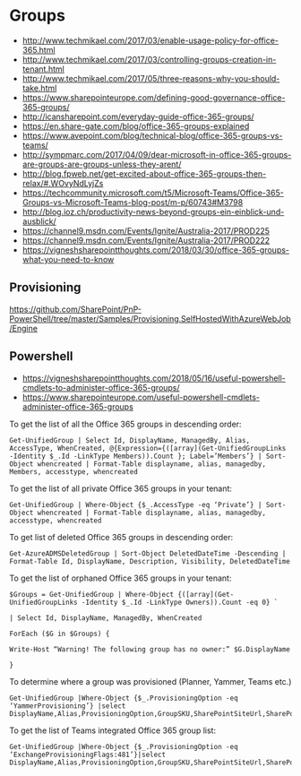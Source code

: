 # Groups

- http://www.techmikael.com/2017/03/enable-usage-policy-for-office-365.html
- http://www.techmikael.com/2017/03/controlling-groups-creation-in-tenant.html
- http://www.techmikael.com/2017/05/three-reasons-why-you-should-take.html
- https://www.sharepointeurope.com/defining-good-governance-office-365-groups/
- http://icansharepoint.com/everyday-guide-office-365-groups/
- https://en.share-gate.com/blog/office-365-groups-explained
- https://www.avepoint.com/blog/technical-blog/office-365-groups-vs-teams/
- http://sympmarc.com/2017/04/09/dear-microsoft-in-office-365-groups-are-groups-are-groups-unless-they-arent/
- http://blog.fpweb.net/get-excited-about-office-365-groups-then-relax/#.WOvyNdLyjZs
- https://techcommunity.microsoft.com/t5/Microsoft-Teams/Office-365-Groups-vs-Microsoft-Teams-blog-post/m-p/60743#M3798
- http://blog.ioz.ch/productivity-news-beyond-groups-ein-einblick-und-ausblick/
- https://channel9.msdn.com/Events/Ignite/Australia-2017/PROD225
- https://channel9.msdn.com/Events/Ignite/Australia-2017/PROD222
- https://vigneshsharepointthoughts.com/2018/03/30/office-365-groups-what-you-need-to-know

## Provisioning

https://github.com/SharePoint/PnP-PowerShell/tree/master/Samples/Provisioning.SelfHostedWithAzureWebJob/Engine


## Powershell

- https://vigneshsharepointthoughts.com/2018/05/16/useful-powershell-cmdlets-to-administer-office-365-groups/
- https://www.sharepointeurope.com/useful-powershell-cmdlets-administer-office-365-groups


To get the list of all the Office 365 groups in descending order:

```PS
Get-UnifiedGroup | Select Id, DisplayName, ManagedBy, Alias, AccessType, WhenCreated, @{Expression={([array](Get-UnifiedGroupLinks -Identity $_.Id -LinkType Members)).Count }; Label=’Members’} | Sort-Object whencreated | Format-Table displayname, alias, managedby, Members, accesstype, whencreated
```

To get the list of all private Office 365 groups in your tenant:

```PS
Get-UnifiedGroup | Where-Object {$_.AccessType -eq ‘Private’} | Sort-Object whencreated | Format-Table displayname, alias, managedby, accesstype, whencreated
``` 

To get list of deleted Office 365 groups in descending order:

```PS
Get-AzureADMSDeletedGroup | Sort-Object DeletedDateTime -Descending | Format-Table Id, DisplayName, Description, Visibility, DeletedDateTime
```


To get the list of orphaned Office 365 groups in your tenant:

```PS
$Groups = Get-UnifiedGroup | Where-Object {([array](Get-UnifiedGroupLinks -Identity $_.Id -LinkType Owners)).Count -eq 0} `

| Select Id, DisplayName, ManagedBy, WhenCreated

ForEach ($G in $Groups) {

Write-Host “Warning! The following group has no owner:” $G.DisplayName

}
```

To determine where a group was provisioned (Planner, Yammer, Teams etc.)

```PS
Get-UnifiedGroup |Where-Object {$_.ProvisioningOption -eq ‘YammerProvisioning’} |select DisplayName,Alias,ProvisioningOption,GroupSKU,SharePointSiteUrl,SharePointDocumentsUrl,AccessType
```

To get the list of Teams integrated Office 365 group list:

```PS
Get-UnifiedGroup |Where-Object {$_.ProvisioningOption -eq ‘ExchangeProvisioningFlags:481’}|select DisplayName,Alias,ProvisioningOption,GroupSKU,SharePointSiteUrl,SharePointDocumentsUrl,AccessType
```
